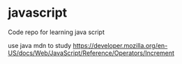 # javascript
Code repo for learning java script

use java mdn to study 
https://developer.mozilla.org/en-US/docs/Web/JavaScript/Reference/Operators/Increment


